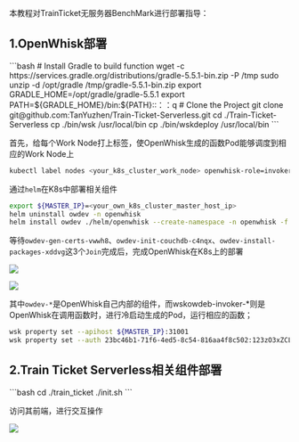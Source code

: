 本教程对TrainTicket无服务器BenchMark进行部署指导：

<h2 id="i3IfX">1.OpenWhisk部署</h2>
```bash
# Install Gradle to build function
wget -c https://services.gradle.org/distributions/gradle-5.5.1-bin.zip -P /tmp
sudo unzip -d /opt/gradle /tmp/gradle-5.5.1-bin.zip
export GRADLE_HOME=/opt/gradle/gradle-5.5.1
export PATH=${GRADLE_HOME}/bin:${PATH}::：：q 
# Clone the Project
git clone git@github.com:TanYuzhen/Train-Ticket-Serverless.git
cd ./Train-Ticket-Serverless
cp ./bin/wsk /usr/local/bin
cp ./bin/wskdeploy /usr/local/bin
```

首先，给每个Work Node打上标签，使OpenWhisk生成的函数Pod能够调度到相应的Work Node上

```bash
kubectl label nodes <your_k8s_cluster_work_node> openwhisk-role=invoker
```

通过`helm`在K8s中部署相关组件

```bash
export ${MASTER_IP}=<your_own_k8s_cluster_master_host_ip>
helm uninstall owdev -n openwhisk
helm install owdev ./helm/openwhisk --create-namespace -n openwhisk -f ./OpenWhiskCluster.yaml
```

等待`owdev-gen-certs-vwwh8`、`owdev-init-couchdb-c4nqx`、`owdev-install-packages-xddvg`这3个`Join`完成后，完成OpenWhisk在K8s上的部署

![](https://cdn.nlark.com/yuque/0/2025/png/49878225/1742450935660-75e79108-3461-4beb-94bc-725e0fa7c108.png)

![](https://cdn.nlark.com/yuque/0/2025/png/49878225/1742451058794-f01451ca-3895-4641-bc9e-6666d569efd9.png)

其中`owdev-*`是OpenWhisk自己内部的组件，而wskowdeb-invoker-*则是OpenWhisk在调用函数时，进行冷启动生成的Pod，运行相应的函数；

```bash
wsk property set --apihost ${MASTER_IP}:31001
wsk property set --auth 23bc46b1-71f6-4ed5-8c54-816aa4f8c502:123zO3xZCLrMN6v2BKK1dXYFpXlPkccOFqm12CdAsMgRU4VrNZ9lyGVCGuMDGIwP
```

<h2 id="aqYB3">2.Train Ticket Serverless相关组件部署</h2>
```bash
cd ./train_ticket
./init.sh
```

访问其前端，进行交互操作

![](https://cdn.nlark.com/yuque/0/2025/png/49878225/1742452426589-8bfb580c-2e24-4e66-b334-c1f38e20f477.png)

